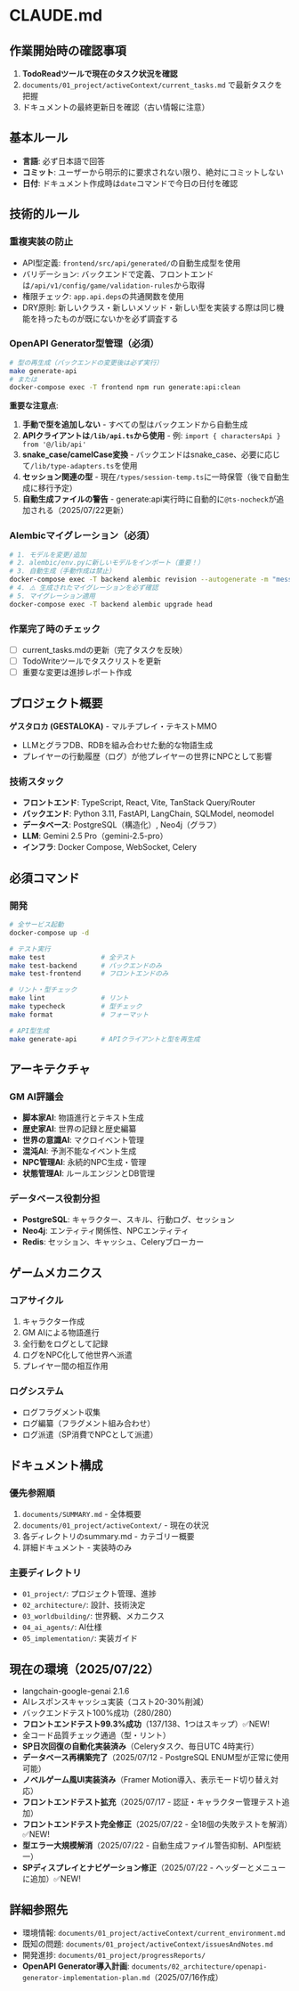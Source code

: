 # CLAUDE.md

## 作業開始時の確認事項
1. **TodoReadツールで現在のタスク状況を確認**
2. `documents/01_project/activeContext/current_tasks.md` で最新タスクを把握
3. ドキュメントの最終更新日を確認（古い情報に注意）

## 基本ルール
- **言語**: 必ず日本語で回答
- **コミット**: ユーザーから明示的に要求されない限り、絶対にコミットしない
- **日付**: ドキュメント作成時は`date`コマンドで今日の日付を確認

## 技術的ルール

### 重複実装の防止
- API型定義: `frontend/src/api/generated/`の自動生成型を使用
- バリデーション: バックエンドで定義、フロントエンドは`/api/v1/config/game/validation-rules`から取得
- 権限チェック: `app.api.deps`の共通関数を使用
- DRY原則: 新しいクラス・新しいメソッド・新しい型を実装する際は同じ機能を持ったものが既にないかを必ず調査する

### OpenAPI Generator型管理（必須）
```bash
# 型の再生成（バックエンドの変更後は必ず実行）
make generate-api
# または
docker-compose exec -T frontend npm run generate:api:clean
```

**重要な注意点**:
1. **手動で型を追加しない** - すべての型はバックエンドから自動生成
2. **APIクライアントは`/lib/api.ts`から使用** - 例: `import { charactersApi } from '@/lib/api'`
3. **snake_case/camelCase変換** - バックエンドはsnake_case、必要に応じて`/lib/type-adapters.ts`を使用
4. **セッション関連の型** - 現在`/types/session-temp.ts`に一時保管（後で自動生成に移行予定）
5. **自動生成ファイルの警告** - generate:api実行時に自動的に`@ts-nocheck`が追加される（2025/07/22更新）

### Alembicマイグレーション（必須）
```bash
# 1. モデルを変更/追加
# 2. alembic/env.pyに新しいモデルをインポート（重要！）
# 3. 自動生成（手動作成は禁止）
docker-compose exec -T backend alembic revision --autogenerate -m "message"
# 4. ⚠️ 生成されたマイグレーションを必ず確認
# 5. マイグレーション適用
docker-compose exec -T backend alembic upgrade head
```

### 作業完了時のチェック
- [ ] current_tasks.mdの更新（完了タスクを反映）
- [ ] TodoWriteツールでタスクリストを更新
- [ ] 重要な変更は進捗レポート作成

## プロジェクト概要

**ゲスタロカ (GESTALOKA)** - マルチプレイ・テキストMMO
- LLMとグラフDB、RDBを組み合わせた動的な物語生成
- プレイヤーの行動履歴（ログ）が他プレイヤーの世界にNPCとして影響

### 技術スタック
- **フロントエンド**: TypeScript, React, Vite, TanStack Query/Router
- **バックエンド**: Python 3.11, FastAPI, LangChain, SQLModel, neomodel
- **データベース**: PostgreSQL（構造化）, Neo4j（グラフ）
- **LLM**: Gemini 2.5 Pro（gemini-2.5-pro）
- **インフラ**: Docker Compose, WebSocket, Celery

## 必須コマンド

### 開発
```bash
# 全サービス起動
docker-compose up -d

# テスト実行
make test              # 全テスト
make test-backend      # バックエンドのみ
make test-frontend     # フロントエンドのみ

# リント・型チェック
make lint              # リント
make typecheck         # 型チェック
make format            # フォーマット

# API型生成
make generate-api      # APIクライアントと型を再生成
```

## アーキテクチャ

### GM AI評議会
- **脚本家AI**: 物語進行とテキスト生成
- **歴史家AI**: 世界の記録と歴史編纂
- **世界の意識AI**: マクロイベント管理
- **混沌AI**: 予測不能なイベント生成
- **NPC管理AI**: 永続的NPC生成・管理
- **状態管理AI**: ルールエンジンとDB管理

### データベース役割分担
- **PostgreSQL**: キャラクター、スキル、行動ログ、セッション
- **Neo4j**: エンティティ関係性、NPCエンティティ
- **Redis**: セッション、キャッシュ、Celeryブローカー

## ゲームメカニクス

### コアサイクル
1. キャラクター作成
2. GM AIによる物語進行
3. 全行動をログとして記録
4. ログをNPC化して他世界へ派遣
5. プレイヤー間の相互作用

### ログシステム
- ログフラグメント収集
- ログ編纂（フラグメント組み合わせ）
- ログ派遣（SP消費でNPCとして派遣）

## ドキュメント構成

### 優先参照順
1. `documents/SUMMARY.md` - 全体概要
2. `documents/01_project/activeContext/` - 現在の状況
3. 各ディレクトリのsummary.md - カテゴリー概要
4. 詳細ドキュメント - 実装時のみ

### 主要ディレクトリ
- `01_project/`: プロジェクト管理、進捗
- `02_architecture/`: 設計、技術決定
- `03_worldbuilding/`: 世界観、メカニクス
- `04_ai_agents/`: AI仕様
- `05_implementation/`: 実装ガイド

## 現在の環境（2025/07/22）
- langchain-google-genai 2.1.6
- AIレスポンスキャッシュ実装（コスト20-30%削減）
- バックエンドテスト100%成功（280/280）
- **フロントエンドテスト99.3%成功**（137/138、1つはスキップ）✅NEW!
- 全コード品質チェック通過（型・リント）
- **SP日次回復の自動化実装済み**（Celeryタスク、毎日UTC 4時実行）
- **データベース再構築完了**（2025/07/12 - PostgreSQL ENUM型が正常に使用可能）
- **ノベルゲーム風UI実装済み**（Framer Motion導入、表示モード切り替え対応）
- **フロントエンドテスト拡充**（2025/07/17 - 認証・キャラクター管理テスト追加）
- **フロントエンドテスト完全修正**（2025/07/22 - 全18個の失敗テストを解消）✅NEW!
- **型エラー大規模解消**（2025/07/22 - 自動生成ファイル警告抑制、API型統一）
- **SPディスプレイとナビゲーション修正**（2025/07/22 - ヘッダーとメニューに追加）✅NEW!

## 詳細参照先
- 環境情報: `documents/01_project/activeContext/current_environment.md`
- 既知の問題: `documents/01_project/activeContext/issuesAndNotes.md`
- 開発進捗: `documents/01_project/progressReports/`
- **OpenAPI Generator導入計画**: `documents/02_architecture/openapi-generator-implementation-plan.md`（2025/07/16作成）